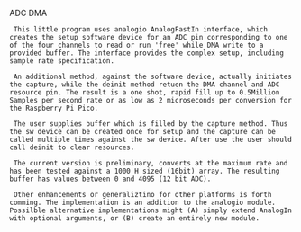ADC DMA

     This little program uses analogio AnalogFastIn interface, which creates the setup software device for an ADC pin corresponding to one of the four channels to read or run 'free' while DMA write to a provided buffer. The interface provides the complex setup, including sample rate specification.
     
     An additional method, against the software device, actually initiates the capture, while the deinit method retuen the DMA channel and ADC resource pin. The result is a one shot, rapid fill up to 0.5Million Samples per second rate or as low as 2 microseconds per conversion for the Raspberry Pi Pico.
     
     The user supplies buffer which is filled by the capture method. Thus the sw device can be created once for setup and the capture can be called multiple times against the sw device. After use the user should call deinit to clear resources.
     
     The current version is preliminary, converts at the maximum rate and has been tested against a 1000 H sized (16bit) array. The resulting buffer has values between 0 and 4095 (12 bit ADC).
     
     Other enhancements or generaliztino for other platforms is forth comming. The implementation is an addition to the analogio module. Possilble alternative implementations might (A) simply extend AnalogIn with optional arguments, or (B) create an entirely new module.
     
     
     


